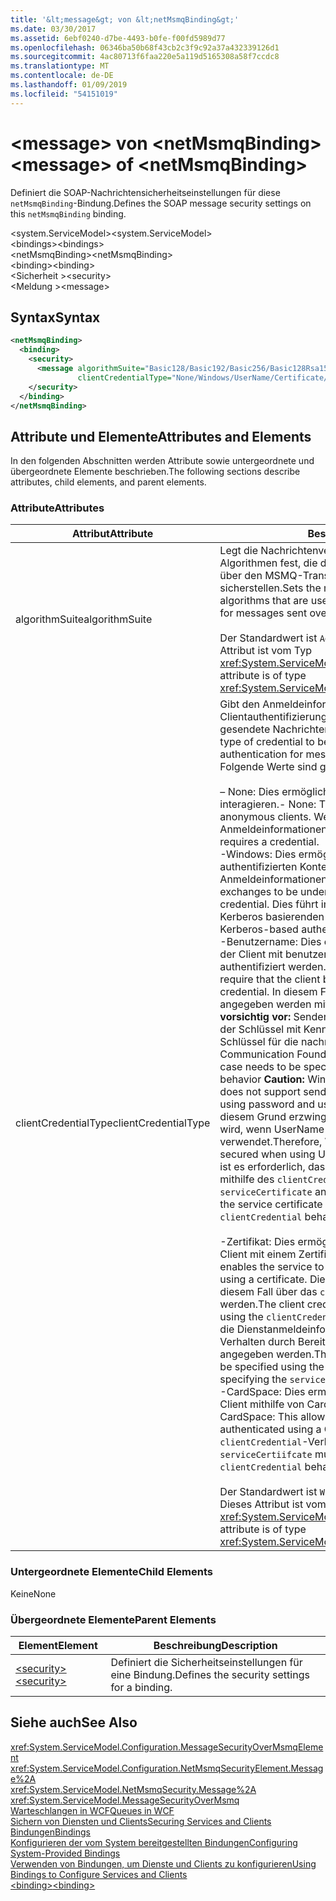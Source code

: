 ```yaml
---
title: '&lt;message&gt; von &lt;netMsmqBinding&gt;'
ms.date: 03/30/2017
ms.assetid: 6ebf0240-d7be-4493-b0fe-f00fd5989d77
ms.openlocfilehash: 06346ba50b68f43cb2c3f9c92a37a432339126d1
ms.sourcegitcommit: 4ac80713f6faa220e5a119d5165308a58f7ccdc8
ms.translationtype: MT
ms.contentlocale: de-DE
ms.lasthandoff: 01/09/2019
ms.locfileid: "54151019"
---
```

# <a name="ltmessagegt-of-ltnetmsmqbindinggt"></a><span data-ttu-id="bad81-102">&lt;message&gt; von &lt;netMsmqBinding&gt;</span><span class="sxs-lookup"><span data-stu-id="bad81-102">&lt;message&gt; of &lt;netMsmqBinding&gt;</span></span>
<span data-ttu-id="bad81-103">Definiert die SOAP-Nachrichtensicherheitseinstellungen für diese `netMsmqBinding`-Bindung.</span><span class="sxs-lookup"><span data-stu-id="bad81-103">Defines the SOAP message security settings on this `netMsmqBinding` binding.</span></span>  
  
 <span data-ttu-id="bad81-104">\<system.ServiceModel></span><span class="sxs-lookup"><span data-stu-id="bad81-104">\<system.ServiceModel></span></span>  
<span data-ttu-id="bad81-105">\<bindings></span><span class="sxs-lookup"><span data-stu-id="bad81-105">\<bindings></span></span>  
<span data-ttu-id="bad81-106">\<netMsmqBinding></span><span class="sxs-lookup"><span data-stu-id="bad81-106">\<netMsmqBinding></span></span>  
<span data-ttu-id="bad81-107">\<binding></span><span class="sxs-lookup"><span data-stu-id="bad81-107">\<binding></span></span>  
<span data-ttu-id="bad81-108">\<Sicherheit ></span><span class="sxs-lookup"><span data-stu-id="bad81-108">\<security></span></span>  
<span data-ttu-id="bad81-109">\<Meldung ></span><span class="sxs-lookup"><span data-stu-id="bad81-109">\<message></span></span>  
  
## <a name="syntax"></a><span data-ttu-id="bad81-110">Syntax</span><span class="sxs-lookup"><span data-stu-id="bad81-110">Syntax</span></span>  
  
```xml  
<netMsmqBinding>
  <binding>
    <security>
      <message algorithmSuite="Basic128/Basic192/Basic256/Basic128Rsa15/Basic256Rsa15/TripleDes/TripleDesRsa15/Basic128Sha256/Basic192Sha256/TripleDesSha256/Basic128Sha256Rsa15/Basic192Sha256Rsa15/Basic256Sha256Rsa15/TripleDesSha256Rsa15"
               clientCredentialType="None/Windows/UserName/Certificate/CardSpace" />
    </security>
  </binding>
</netMsmqBinding>
```  
  
## <a name="attributes-and-elements"></a><span data-ttu-id="bad81-111">Attribute und Elemente</span><span class="sxs-lookup"><span data-stu-id="bad81-111">Attributes and Elements</span></span>  
 <span data-ttu-id="bad81-112">In den folgenden Abschnitten werden Attribute sowie untergeordnete und übergeordnete Elemente beschrieben.</span><span class="sxs-lookup"><span data-stu-id="bad81-112">The following sections describe attributes, child elements, and parent elements.</span></span>  
  
### <a name="attributes"></a><span data-ttu-id="bad81-113">Attribute</span><span class="sxs-lookup"><span data-stu-id="bad81-113">Attributes</span></span>  
  
|<span data-ttu-id="bad81-114">Attribut</span><span class="sxs-lookup"><span data-stu-id="bad81-114">Attribute</span></span>|<span data-ttu-id="bad81-115">Beschreibung</span><span class="sxs-lookup"><span data-stu-id="bad81-115">Description</span></span>|  
|---------------|-----------------|  
|<span data-ttu-id="bad81-116">algorithmSuite</span><span class="sxs-lookup"><span data-stu-id="bad81-116">algorithmSuite</span></span>|<span data-ttu-id="bad81-117">Legt die Nachrichtenverschlüsselungs- und Key Wrap-Algorithmen fest, die die nachrichtenbasierte Sicherheit für über den MSMQ-Transport gesendete Nachrichten sicherstellen.</span><span class="sxs-lookup"><span data-stu-id="bad81-117">Sets the message encryption and key-wrap algorithms that are used to achieve message-based security for messages sent over MSMQ transport.</span></span><br /><br /> <span data-ttu-id="bad81-118">Der Standardwert ist `Aes256`.</span><span class="sxs-lookup"><span data-stu-id="bad81-118">The default value is `Aes256`.</span></span> <span data-ttu-id="bad81-119">Dieses Attribut ist vom Typ <xref:System.ServiceModel.Security.SecurityAlgorithmSuite>.</span><span class="sxs-lookup"><span data-stu-id="bad81-119">This attribute is of type <xref:System.ServiceModel.Security.SecurityAlgorithmSuite>.</span></span>|  
|<span data-ttu-id="bad81-120">clientCredentialType</span><span class="sxs-lookup"><span data-stu-id="bad81-120">clientCredentialType</span></span>|<span data-ttu-id="bad81-121">Gibt den Anmeldeinformationstyp an, der bei der Clientauthentifizierung für über den MSMQ-Transport gesendete Nachrichten verwendet werden sollen.</span><span class="sxs-lookup"><span data-stu-id="bad81-121">Specifies the type of credential to be used when performing client authentication for messages sent over the MSMQ transport.</span></span> <span data-ttu-id="bad81-122">Folgende Werte sind gültig:</span><span class="sxs-lookup"><span data-stu-id="bad81-122">Valid values include the following:</span></span><br /><br /> <span data-ttu-id="bad81-123">– None: Dies ermöglicht dem Dienst, mit anonymen Clients zu interagieren.</span><span class="sxs-lookup"><span data-stu-id="bad81-123">-   None: This allows the service to interact with anonymous clients.</span></span> <span data-ttu-id="bad81-124">Weder der Dienst noch der Client erfordern Anmeldeinformationen.</span><span class="sxs-lookup"><span data-stu-id="bad81-124">Neither the service nor the client requires a credential.</span></span><br /><span data-ttu-id="bad81-125">-Windows: Dies ermöglicht SOAP-Austausch im Rahmen des authentifizierten Kontexts von Windows-Anmeldeinformationen.</span><span class="sxs-lookup"><span data-stu-id="bad81-125">-   Windows: This enables the SOAP exchanges to be under the authenticated context of a Windows credential.</span></span> <span data-ttu-id="bad81-126">Dies führt immer zur Durchführung einer auf Kerberos basierenden Authentifizierung.</span><span class="sxs-lookup"><span data-stu-id="bad81-126">This always performs Kerberos-based authentication.</span></span><br /><span data-ttu-id="bad81-127">-Benutzername: Dies ermöglicht den Dienst die Forderung, die der Client mit benutzernamenanmeldeinformationen authentifiziert werden.</span><span class="sxs-lookup"><span data-stu-id="bad81-127">-   UserName: This enables the service to require that the client be authenticated using a UserName credential.</span></span> <span data-ttu-id="bad81-128">In diesem Fall muss die Anmeldeinformationen angegeben werden mithilfe der `clientCredentials` Verhalten **vorsichtig vor:**  Senden von kennwortdigests oder das Ableiten der Schlüssel mit Kennwörtern sowie die Verwendung solcher Schlüssel für die nachrichtensicherheit unterstützt Windows Communication Foundation (WCF) nicht.</span><span class="sxs-lookup"><span data-stu-id="bad81-128">The credential in this case needs to be specified using the `clientCredentials` behavior **Caution:**  Windows Communication Foundation (WCF) does not support sending a password digest or deriving keys using password and using such keys for message security.</span></span> <span data-ttu-id="bad81-129">Aus diesem Grund erzwingt WCF an, dass der Austausch gesichert wird, wenn UserName-Anmeldeinformationen verwendet.</span><span class="sxs-lookup"><span data-stu-id="bad81-129">Therefore, WCF enforces that the exchange is secured when using UserName credentials.</span></span> <span data-ttu-id="bad81-130">Für diesen Modus ist es erforderlich, dass das Dienstzertifikat auf dem Client mithilfe des `clientCredential`-Verhaltens und `serviceCertificate` angegeben wird.</span><span class="sxs-lookup"><span data-stu-id="bad81-130">This mode requires that the service certificate be specified on the client side using `clientCredential` behavior and `serviceCertificate`.</span></span> <br /><br /> <span data-ttu-id="bad81-131">-Zertifikat: Dies ermöglicht den Dienst die Forderung, die der Client mit einem Zertifikat authentifiziert.</span><span class="sxs-lookup"><span data-stu-id="bad81-131">-   Certificate: This enables the service to require that the client be authenticated using a certificate.</span></span> <span data-ttu-id="bad81-132">Die Clientanmeldeinformationen müssen in diesem Fall über das `clientCredentials`-Verhalten angegeben werden.</span><span class="sxs-lookup"><span data-stu-id="bad81-132">The client credential in this case needs to be specified using the `clientCredentials` behavior.</span></span> <span data-ttu-id="bad81-133">In diesem Fall müssen die Dienstanmeldeinformationen mit dem `clientCredentials`-Verhalten durch Bereitstellen von `serviceCertificate` angegeben werden.</span><span class="sxs-lookup"><span data-stu-id="bad81-133">The service credential in this case needs to be specified using the `clientCredentials` behavior by specifying the `serviceCertificate`.</span></span><br /><span data-ttu-id="bad81-134">-CardSpace: Dies ermöglicht den Dienst die Forderung, die der Client mithilfe von CardSpace authentifiziert werden.</span><span class="sxs-lookup"><span data-stu-id="bad81-134">-   CardSpace: This allows the service to require that the client be authenticated using a CardSpace.</span></span> <span data-ttu-id="bad81-135">`serviceCertiifcate` muss im `clientCredential`-Verhalten bereitgestellt werden.</span><span class="sxs-lookup"><span data-stu-id="bad81-135">The `serviceCertiifcate` must be provisioned in the `clientCredential` behavior.</span></span><br /><br /> <span data-ttu-id="bad81-136">Der Standardwert ist `Windows`.</span><span class="sxs-lookup"><span data-stu-id="bad81-136">The default value is `Windows`.</span></span> <span data-ttu-id="bad81-137">Dieses Attribut ist vom Typ <xref:System.ServiceModel.MessageCredentialType>.</span><span class="sxs-lookup"><span data-stu-id="bad81-137">This attribute is of type <xref:System.ServiceModel.MessageCredentialType>.</span></span>|  
  
### <a name="child-elements"></a><span data-ttu-id="bad81-138">Untergeordnete Elemente</span><span class="sxs-lookup"><span data-stu-id="bad81-138">Child Elements</span></span>  
 <span data-ttu-id="bad81-139">Keine</span><span class="sxs-lookup"><span data-stu-id="bad81-139">None</span></span>  
  
### <a name="parent-elements"></a><span data-ttu-id="bad81-140">Übergeordnete Elemente</span><span class="sxs-lookup"><span data-stu-id="bad81-140">Parent Elements</span></span>  
  
|<span data-ttu-id="bad81-141">Element</span><span class="sxs-lookup"><span data-stu-id="bad81-141">Element</span></span>|<span data-ttu-id="bad81-142">Beschreibung</span><span class="sxs-lookup"><span data-stu-id="bad81-142">Description</span></span>|  
|-------------|-----------------|  
|[<span data-ttu-id="bad81-143">\<security></span><span class="sxs-lookup"><span data-stu-id="bad81-143">\<security></span></span>](../../../../../docs/framework/configure-apps/file-schema/wcf/security-of-netmsmqbinding.md)|<span data-ttu-id="bad81-144">Definiert die Sicherheitseinstellungen für eine Bindung.</span><span class="sxs-lookup"><span data-stu-id="bad81-144">Defines the security settings for a binding.</span></span>|  
  
## <a name="see-also"></a><span data-ttu-id="bad81-145">Siehe auch</span><span class="sxs-lookup"><span data-stu-id="bad81-145">See Also</span></span>  
 <xref:System.ServiceModel.Configuration.MessageSecurityOverMsmqElement>  
 <xref:System.ServiceModel.Configuration.NetMsmqSecurityElement.Message%2A>  
 <xref:System.ServiceModel.NetMsmqSecurity.Message%2A>  
 <xref:System.ServiceModel.MessageSecurityOverMsmq>  
 [<span data-ttu-id="bad81-146">Warteschlangen in WCF</span><span class="sxs-lookup"><span data-stu-id="bad81-146">Queues in WCF</span></span>](../../../../../docs/framework/wcf/feature-details/queues-in-wcf.md)  
 [<span data-ttu-id="bad81-147">Sichern von Diensten und Clients</span><span class="sxs-lookup"><span data-stu-id="bad81-147">Securing Services and Clients</span></span>](../../../../../docs/framework/wcf/feature-details/securing-services-and-clients.md)  
 [<span data-ttu-id="bad81-148">Bindungen</span><span class="sxs-lookup"><span data-stu-id="bad81-148">Bindings</span></span>](../../../../../docs/framework/wcf/bindings.md)  
 [<span data-ttu-id="bad81-149">Konfigurieren der vom System bereitgestellten Bindungen</span><span class="sxs-lookup"><span data-stu-id="bad81-149">Configuring System-Provided Bindings</span></span>](../../../../../docs/framework/wcf/feature-details/configuring-system-provided-bindings.md)  
 [<span data-ttu-id="bad81-150">Verwenden von Bindungen, um Dienste und Clients zu konfigurieren</span><span class="sxs-lookup"><span data-stu-id="bad81-150">Using Bindings to Configure Services and Clients</span></span>](../../../../../docs/framework/wcf/using-bindings-to-configure-services-and-clients.md)  
 [<span data-ttu-id="bad81-151">\<binding></span><span class="sxs-lookup"><span data-stu-id="bad81-151">\<binding></span></span>](../../../../../docs/framework/misc/binding.md)
